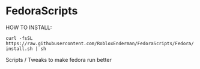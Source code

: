 # FedoraScripts
HOW TO INSTALL:

```curl -fsSL https://raw.githubusercontent.com/RobloxEnderman/FedoraScripts/Fedora/install.sh | sh```


Scripts / Tweaks to make fedora run better
